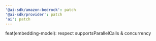 ```yaml
---
'@ai-sdk/amazon-bedrock': patch
'@ai-sdk/provider': patch
'ai': patch
---
```


feat(embedding-model): respect supportsParallelCalls & concurrency
